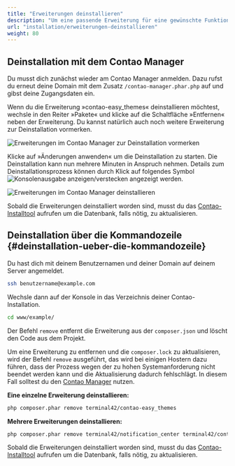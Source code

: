 ```yaml
---
title: "Erweiterungen deinstallieren"
description: "Um eine passende Erweiterung für eine gewünschte Funktion zu finden, hast du drei Möglichkeiten."
url: "installation/erweiterungen-deinstallieren"
weight: 80
---
```



## Deinstallation mit dem Contao Manager

Du musst dich zunächst wieder am Contao Manager anmelden. Dazu rufst du erneut deine Domain mit dem Zusatz 
`/contao-manager.phar.php` auf und gibst deine Zugangsdaten ein.

Wenn du die Erweiterung »contao-easy_themes« deinstallieren möchtest, wechsle in den Reiter »Pakete« und klicke auf die 
Schaltfläche »Entfernen« neben der Erweiterung. Du kannst natürlich auch noch weitere Erweiterung zur Deinstallation 
vormerken.

![Erweiterungen im Contao Manager zur Deinstallation vormerken](/de/installation/images/de/erweiterungen-im-contao-manager-zur-deinstallation-vormerken.png)

Klicke auf »Änderungen anwenden« um die Deinstallation zu starten. Die Deinstallation kann nun mehrere Minuten in 
Anspruch nehmen. Details zum Deinstallationsprozess können durch Klick auf folgendes Symbol 
![Konsolenausgabe anzeigen/verstecken](/de/icons/konsolenausgabe.png?classes=icon) angezeigt werden.

![Erweiterungen im Contao Manager deinstallieren](/de/installation/images/de/erweiterungen-im-contao-manager-deinstallieren.png)

Sobald die Erweiterungen deinstalliert worden sind, musst du das [Contao-Installtool](../contao-installtool/) 
aufrufen um die Datenbank, falls nötig, zu aktualisieren.


## Deinstallation über die Kommandozeile {#deinstallation-ueber-die-kommandozeile}

Du hast dich mit deinem Benutzernamen und deiner Domain auf deinem Server angemeldet.

```bash
ssh benutzername@example.com
```

Wechsle dann auf der Konsole in das Verzeichnis deiner Contao-Installation.

```bash
cd www/example/
```

Der Befehl `remove` entfernt die Erweiterung aus der `composer.json` und löscht den Code aus dem Projekt.

Um eine Erweiterung zu entfernen und die `composer.lock` zu aktualisieren, wird der Befehl `remove` ausgeführt, 
das wird bei einigen Hostern dazu führen, dass der Prozess wegen der zu hohen Systemanforderung nicht beendet werden 
kann und die Aktualisierung dadurch fehlschlägt. In diesem Fall solltest du den 
[Contao Manager](#aktualisierung-mit-dem-contao-manager) nutzen.

**Eine einzelne Erweiterung deinstallieren:**

```bash
php composer.phar remove terminal42/contao-easy_themes
```

**Mehrere Erweiterungen deinstallieren:**

```bash
php composer.phar remove terminal42/notification_center terminal42/contao-leads
```

Sobald die Erweiterungen deinstalliert worden sind, musst du das [Contao-Installtool](../contao-installtool/) 
aufrufen um die Datenbank, falls nötig, zu aktualisieren.
